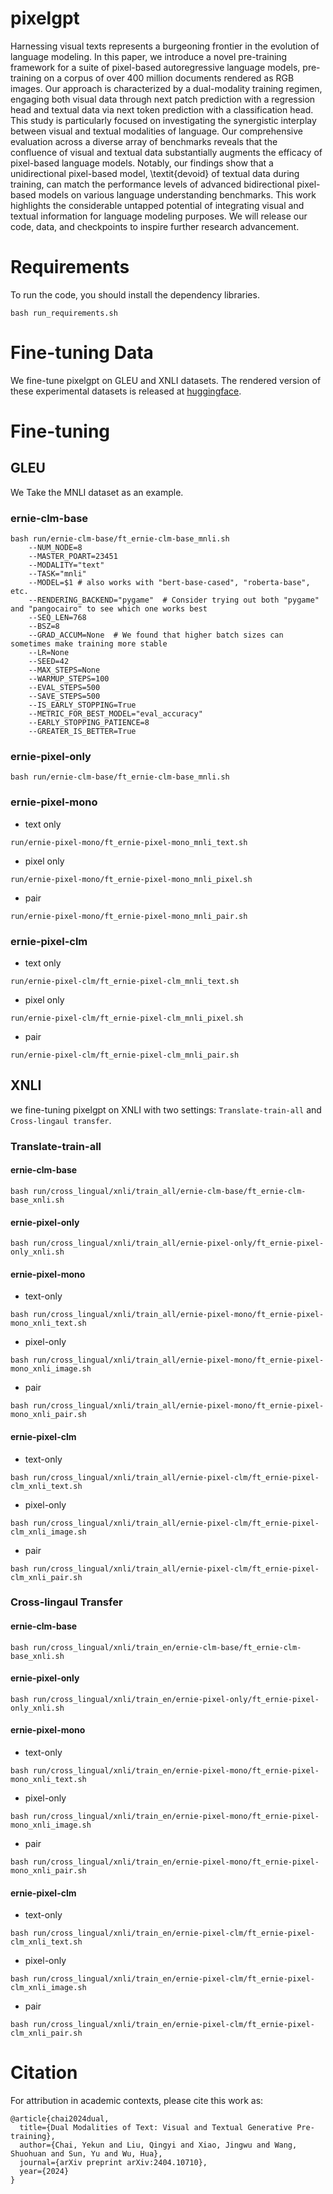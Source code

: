 # pixelgpt
Harnessing visual texts represents a burgeoning frontier in the evolution of language modeling. In this paper, we introduce a novel pre-training framework for a suite of pixel-based autoregressive language models, pre-training on a corpus of over 400 million documents rendered as RGB images. Our approach is characterized by a dual-modality training regimen, engaging both visual data through next patch prediction with a regression head and textual data via next token prediction with a classification head. This study is particularly focused on investigating the synergistic interplay between visual and textual modalities of language. Our comprehensive evaluation across a diverse array of benchmarks reveals that the confluence of visual and textual data substantially augments the efficacy of pixel-based language models. Notably, our findings show that a unidirectional pixel-based model, \textit{devoid} of textual data during training, can match the performance levels of advanced bidirectional pixel-based models on various language understanding benchmarks. This work highlights the considerable untapped potential of integrating visual and textual information for language modeling purposes. We will release our code, data, and checkpoints to inspire further research advancement.
# Requirements
To run the code, you should install the dependency libraries.
```
bash run_requirements.sh
```
# Fine-tuning Data
We fine-tune pixelgpt on GLEU and XNLI datasets. The rendered version of these experimental datasets is released at [huggingface](https://huggingface.co/datasets/baidu/PixelGPT_sft).
# Fine-tuning
## GLEU 
We Take the MNLI dataset as an example.
### ernie-clm-base
```
bash run/ernie-clm-base/ft_ernie-clm-base_mnli.sh 
    --NUM_NODE=8
    --MASTER_POART=23451
    --MODALITY="text"
    --TASK="mnli"
    --MODEL=$1 # also works with "bert-base-cased", "roberta-base", etc.
    --RENDERING_BACKEND="pygame"  # Consider trying out both "pygame" and "pangocairo" to see which one works best
    --SEQ_LEN=768
    --BSZ=8
    --GRAD_ACCUM=None  # We found that higher batch sizes can sometimes make training more stable
    --LR=None
    --SEED=42
    --MAX_STEPS=None
    --WARMUP_STEPS=100
    --EVAL_STEPS=500
    --SAVE_STEPS=500
    --IS_EARLY_STOPPING=True
    --METRIC_FOR_BEST_MODEL="eval_accuracy"
    --EARLY_STOPPING_PATIENCE=8
    --GREATER_IS_BETTER=True
```
### ernie-pixel-only
```
bash run/ernie-clm-base/ft_ernie-clm-base_mnli.sh
```
### ernie-pixel-mono
- text only
```
run/ernie-pixel-mono/ft_ernie-pixel-mono_mnli_text.sh
```
- pixel only
```
run/ernie-pixel-mono/ft_ernie-pixel-mono_mnli_pixel.sh
```
- pair
```
run/ernie-pixel-mono/ft_ernie-pixel-mono_mnli_pair.sh
```

### ernie-pixel-clm
- text only
```
run/ernie-pixel-clm/ft_ernie-pixel-clm_mnli_text.sh
```
- pixel only
```
run/ernie-pixel-clm/ft_ernie-pixel-clm_mnli_pixel.sh
```
- pair
```
run/ernie-pixel-clm/ft_ernie-pixel-clm_mnli_pair.sh
```


## XNLI
we fine-tuning pixelgpt on XNLI with two settings: `Translate-train-all` and `Cross-lingaul transfer`.
### Translate-train-all
#### ernie-clm-base
```
bash run/cross_lingual/xnli/train_all/ernie-clm-base/ft_ernie-clm-base_xnli.sh
```
#### ernie-pixel-only
```
bash run/cross_lingual/xnli/train_all/ernie-pixel-only/ft_ernie-pixel-only_xnli.sh
```
#### ernie-pixel-mono
- text-only
```
bash run/cross_lingual/xnli/train_all/ernie-pixel-mono/ft_ernie-pixel-mono_xnli_text.sh
```
- pixel-only
```
bash run/cross_lingual/xnli/train_all/ernie-pixel-mono/ft_ernie-pixel-mono_xnli_image.sh
```
- pair
```
bash run/cross_lingual/xnli/train_all/ernie-pixel-mono/ft_ernie-pixel-mono_xnli_pair.sh
```
#### ernie-pixel-clm
- text-only
```
bash run/cross_lingual/xnli/train_all/ernie-pixel-clm/ft_ernie-pixel-clm_xnli_text.sh
```
- pixel-only
```
bash run/cross_lingual/xnli/train_all/ernie-pixel-clm/ft_ernie-pixel-clm_xnli_image.sh
```
- pair
```
bash run/cross_lingual/xnli/train_all/ernie-pixel-clm/ft_ernie-pixel-clm_xnli_pair.sh
```

### Cross-lingaul Transfer
#### ernie-clm-base
```
bash run/cross_lingual/xnli/train_en/ernie-clm-base/ft_ernie-clm-base_xnli.sh
```
#### ernie-pixel-only
```
bash run/cross_lingual/xnli/train_en/ernie-pixel-only/ft_ernie-pixel-only_xnli.sh
```
#### ernie-pixel-mono
- text-only
```
bash run/cross_lingual/xnli/train_en/ernie-pixel-mono/ft_ernie-pixel-mono_xnli_text.sh
```
- pixel-only
```
bash run/cross_lingual/xnli/train_en/ernie-pixel-mono/ft_ernie-pixel-mono_xnli_image.sh
```
- pair
```
bash run/cross_lingual/xnli/train_en/ernie-pixel-mono/ft_ernie-pixel-mono_xnli_pair.sh
```
#### ernie-pixel-clm
- text-only
```
bash run/cross_lingual/xnli/train_en/ernie-pixel-clm/ft_ernie-pixel-clm_xnli_text.sh
```
- pixel-only
```
bash run/cross_lingual/xnli/train_en/ernie-pixel-clm/ft_ernie-pixel-clm_xnli_image.sh
```
- pair
```
bash run/cross_lingual/xnli/train_en/ernie-pixel-clm/ft_ernie-pixel-clm_xnli_pair.sh
```
# Citation
For attribution in academic contexts, please cite this work as:
```
@article{chai2024dual,
  title={Dual Modalities of Text: Visual and Textual Generative Pre-training},
  author={Chai, Yekun and Liu, Qingyi and Xiao, Jingwu and Wang, Shuohuan and Sun, Yu and Wu, Hua},
  journal={arXiv preprint arXiv:2404.10710},
  year={2024}
}
```
